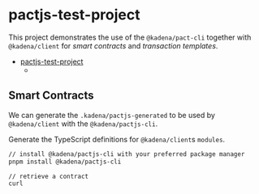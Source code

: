 # pactjs-test-project

This project demonstrates the use of the `@kadena/pact-cli` together with
`@kadena/client` for _smart contracts_ and _transaction templates_.

- [pactjs-test-project][1]
  - [][2]

## Smart Contracts

We can generate the `.kadena/pactjs-generated` to be used by `@kadena/client`
with the `@kadena/pactjs-cli`.

Generate the TypeScript definitions for `@kadena/client`s `modules`.

```sh
// install @kadena/pactjs-cli with your preferred package manager
pnpm install @kadena/pactjs-cli

// retrieve a contract
curl
```

[1]: #pactjs-test-project
[2]: #
